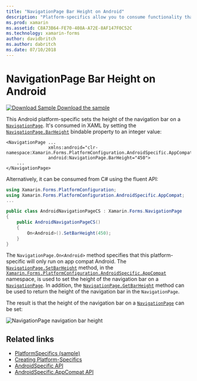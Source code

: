 ```yaml
---
title: "NavigationPage Bar Height on Android"
description: "Platform-specifics allow you to consume functionality that's only available on a specific platform, without implementing custom renderers or effects. This article explains how to consume the Android platform-specific that sets the height of the navigation bar on a NavigationPage."
ms.prod: xamarin
ms.assetid: C8A73B64-FE70-408A-A72E-8AF147F0C52C
ms.technology: xamarin-forms
author: davidbritch
ms.author: dabritch
ms.date: 07/10/2018
---
```


# NavigationPage Bar Height on Android

[![Download Sample](~/media/shared/download.png) Download the sample](https://docs.microsoft.com/samples/xamarin/xamarin-forms-samples/userinterface-platformspecifics)

This Android platform-specific sets the height of the navigation bar on a [`NavigationPage`](xref:Xamarin.Forms.NavigationPage). It's consumed in XAML by setting the [`NavigationPage.BarHeight`](xref:Xamarin.Forms.PlatformConfiguration.AndroidSpecific.AppCompat.NavigationPage.BarHeightProperty) bindable property to an integer value:

```xaml
<NavigationPage ...
                xmlns:android="clr-namespace:Xamarin.Forms.PlatformConfiguration.AndroidSpecific.AppCompat;assembly=Xamarin.Forms.Core"
                android:NavigationPage.BarHeight="450">
    ...
</NavigationPage>
```

Alternatively, it can be consumed from C# using the fluent API:

```csharp
using Xamarin.Forms.PlatformConfiguration;
using Xamarin.Forms.PlatformConfiguration.AndroidSpecific.AppCompat;
...

public class AndroidNavigationPageCS : Xamarin.Forms.NavigationPage
{
    public AndroidNavigationPageCS()
    {
        On<Android>().SetBarHeight(450);
    }
}
```

The `NavigationPage.On<Android>` method specifies that this platform-specific will only run on app compat Android. The [`NavigationPage.SetBarHeight`](xref:Xamarin.Forms.PlatformConfiguration.AndroidSpecific.AppCompat.NavigationPage.SetBarHeight(Xamarin.Forms.IPlatformElementConfiguration{Xamarin.Forms.PlatformConfiguration.Android,Xamarin.Forms.NavigationPage},System.Int32)) method, in the [`Xamarin.Forms.PlatformConfiguration.AndroidSpecific.AppCompat`](xref:Xamarin.Forms.PlatformConfiguration.AndroidSpecific.AppCompat) namespace, is used to set the height of the navigation bar on a [`NavigationPage`](xref:Xamarin.Forms.NavigationPage). In addition, the [`NavigationPage.GetBarHeight`](xref:Xamarin.Forms.PlatformConfiguration.AndroidSpecific.AppCompat.NavigationPage.GetBarHeight(Xamarin.Forms.IPlatformElementConfiguration{Xamarin.Forms.PlatformConfiguration.Android,Xamarin.Forms.NavigationPage})) method can be used to return the height of the navigation bar in the `NavigationPage`.

The result is that the height of the navigation bar on a [`NavigationPage`](xref:Xamarin.Forms.NavigationPage) can be set:

![](navigationpage-bar-height-images/navigationpage-barheight.png "NavigationPage navigation bar height")

## Related links

- [PlatformSpecifics (sample)](https://docs.microsoft.com/samples/xamarin/xamarin-forms-samples/userinterface-platformspecifics)
- [Creating Platform-Specifics](~/xamarin-forms/platform/platform-specifics/index.md#creating-platform-specifics)
- [AndroidSpecific API](xref:Xamarin.Forms.PlatformConfiguration.AndroidSpecific)
- [AndroidSpecific.AppCompat API](xref:Xamarin.Forms.PlatformConfiguration.AndroidSpecific.AppCompat)
